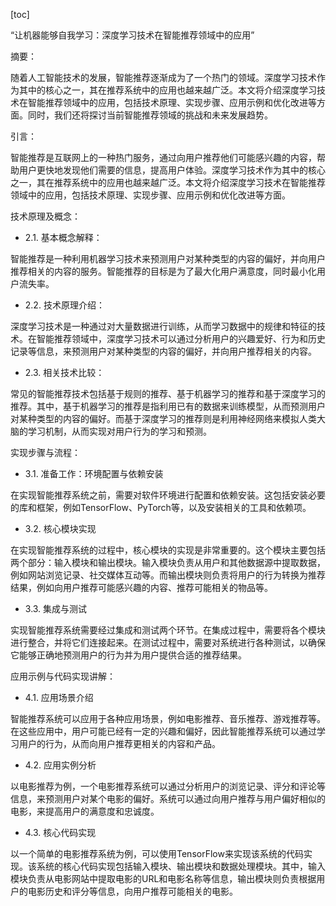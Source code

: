 
[toc]                    
                
                
“让机器能够自我学习：深度学习技术在智能推荐领域中的应用”

摘要：

随着人工智能技术的发展，智能推荐逐渐成为了一个热门的领域。深度学习技术作为其中的核心之一，其在推荐系统中的应用也越来越广泛。本文将介绍深度学习技术在智能推荐领域中的应用，包括技术原理、实现步骤、应用示例和优化改进等方面。同时，我们还将探讨当前智能推荐领域的挑战和未来发展趋势。

引言：

智能推荐是互联网上的一种热门服务，通过向用户推荐他们可能感兴趣的内容，帮助用户更快地发现他们需要的信息，提高用户体验。深度学习技术作为其中的核心之一，其在推荐系统中的应用也越来越广泛。本文将介绍深度学习技术在智能推荐领域中的应用，包括技术原理、实现步骤、应用示例和优化改进等方面。

技术原理及概念：

- 2.1. 基本概念解释：

智能推荐是一种利用机器学习技术来预测用户对某种类型的内容的偏好，并向用户推荐相关的内容的服务。智能推荐的目标是为了最大化用户满意度，同时最小化用户流失率。

- 2.2. 技术原理介绍：

深度学习技术是一种通过对大量数据进行训练，从而学习数据中的规律和特征的技术。在智能推荐领域中，深度学习技术可以通过分析用户的兴趣爱好、行为和历史记录等信息，来预测用户对某种类型的内容的偏好，并向用户推荐相关的内容。

- 2.3. 相关技术比较：

常见的智能推荐技术包括基于规则的推荐、基于机器学习的推荐和基于深度学习的推荐。其中，基于机器学习的推荐是指利用已有的数据来训练模型，从而预测用户对某种类型的内容的偏好。而基于深度学习的推荐则是利用神经网络来模拟人类大脑的学习机制，从而实现对用户行为的学习和预测。

实现步骤与流程：

- 3.1. 准备工作：环境配置与依赖安装

在实现智能推荐系统之前，需要对软件环境进行配置和依赖安装。这包括安装必要的库和框架，例如TensorFlow、PyTorch等，以及安装相关的工具和依赖项。

- 3.2. 核心模块实现

在实现智能推荐系统的过程中，核心模块的实现是非常重要的。这个模块主要包括两个部分：输入模块和输出模块。输入模块负责从用户和其他数据源中提取数据，例如网站浏览记录、社交媒体互动等。而输出模块则负责将用户的行为转换为推荐结果，例如向用户推荐可能感兴趣的内容、推荐可能相关的物品等。

- 3.3. 集成与测试

实现智能推荐系统需要经过集成和测试两个环节。在集成过程中，需要将各个模块进行整合，并将它们连接起来。在测试过程中，需要对系统进行各种测试，以确保它能够正确地预测用户的行为并为用户提供合适的推荐结果。

应用示例与代码实现讲解：

- 4.1. 应用场景介绍

智能推荐系统可以应用于各种应用场景，例如电影推荐、音乐推荐、游戏推荐等。在这些应用中，用户可能已经有一定的兴趣和偏好，因此智能推荐系统可以通过学习用户的行为，从而向用户推荐更相关的内容和产品。

- 4.2. 应用实例分析

以电影推荐为例，一个电影推荐系统可以通过分析用户的浏览记录、评分和评论等信息，来预测用户对某个电影的偏好。系统可以通过向用户推荐与用户偏好相似的电影，来提高用户的满意度和忠诚度。

- 4.3. 核心代码实现

以一个简单的电影推荐系统为例，可以使用TensorFlow来实现该系统的代码实现。该系统的核心代码实现包括输入模块、输出模块和数据处理模块。其中，输入模块负责从电影网站中提取电影的URL和电影名称等信息，输出模块则负责根据用户的电影历史和评分等信息，向用户推荐可能相关的电影。

